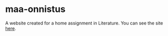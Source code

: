 # maa-onnistus
A website created for a home assignment in Literature. You can see the site [here](http://bogeymanest.github.io/maa-onnistus/).
